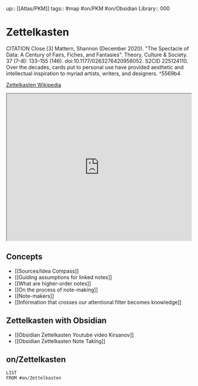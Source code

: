 up:: [[Atlas/PKM]]
tags:: #map #on/PKM #on/Obsidian 
Library:: 000

# Zettelkasten


CITATION
Close
[3] Mattern, Shannon (December 2020). "The Spectacle of Data: A Century of Fairs, Fiches, and Fantasies". Theory, Culture & Society. 37 (7–8): 133–155 (146). doi:10.1177/0263276420958052. S2CID 225124110. Over the decades, cards put to personal use have provided aesthetic and intellectual inspiration to myriad artists, writers, and designers. ^5569b4


[Zettelkasten Wikipedia](https://en.wikipedia.org/wiki/Zettelkasten)

<iframe src="https://en.wikipedia.org/wiki/Zettelkasten" width=100% height=400vh></iframe>


## Concepts

- [[Sources/Idea Compass]]
- [[Guiding assumptions for linked notes]]
- [[What are higher-order notes]]
- [[On the process of note-making]]
- [[Note-makers]]
- [[Information that crosses our attentional filter becomes knowledge]]

## Zettelkasten with Obsidian

- [[Obsidian Zettelkasten Youtube video Kirsanov]]
- [[Obsidian Zettelkasten Note Taking]]

## on/Zettelkasten
```dataview
LIST
FROM #on/Zettelkasten 
```

